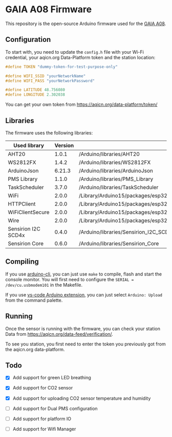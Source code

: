 
# GAIA A08 Firmware

This repository is the open-source Arduino firmware used for the [GAIA A08](https://aqicn.org/gaia/a08/).

## Configuration

To start with, you need to update the `config.h` file with your Wi-Fi credential, your aqicn.org Data-Platform token and the station location:

```C
#define TOKEN "dummy-token-for-test-purpose-only"

#define WIFI_SSID "yourNetworkName"
#define WIFI_PASS "yourNetworkPassword"

#define LATITUDE 48.756080
#define LONGITUDE 2.302038
```

You can get your own token from  https://aqicn.org/data-platform/token/


## Libraries

The firmware uses the following libraries:

|Used library        |Version |Path|
|--------------------|--------|----|
|AHT20               |1.0.1   |/Arduino/libraries/AHT20|
|WS2812FX            |1.4.2   |/Arduino/libraries/WS2812FX|
|ArduinoJson         |6.21.3  |/Arduino/libraries/ArduinoJson|
|PMS Library         |1.1.0   |/Arduino/libraries/PMS_Library|
|TaskScheduler       |3.7.0   |/Arduino/libraries/TaskScheduler|
|WiFi                |2.0.0   |/Library/Arduino15/packages/esp32/hardware/esp32/2.0.11/libraries/WiFi|
|HTTPClient          |2.0.0   |/Library/Arduino15/packages/esp32/hardware/esp32/2.0.11/libraries/HTTPClient|
|WiFiClientSecure    |2.0.0   |/Library/Arduino15/packages/esp32/hardware/esp32/2.0.11/libraries/WiFiClientSecure|
|Wire                |2.0.0   |/Library/Arduino15/packages/esp32/hardware/esp32/2.0.11/libraries/Wire|
|Sensirion I2C SCD4x |0.4.0   |/Arduino/libraries/Sensirion_I2C_SCD4x
|Sensirion Core      |0.6.0   |/Arduino/libraries/Sensirion_Core

## Compiling

If you use [arduino-cli](https://arduino.github.io/arduino-cli/), you can just use `make` to compile, flash and start the console monitor. You will first need to configure the `SERIAL = /dev/cu.usbmodem101` in the Makefile.

If you use [vs-code Arduino extension](https://marketplace.visualstudio.com/items?itemName=vsciot-vscode.vscode-arduino), 
you can just select `Arduino: Upload` from the command palette.

## Running

Once the sensor is running with the firmware, you can check your station Data from
https://aqicn.org/data-feed/verification/. 

To see you station, you first need to enter the token you previously got from the aqicn.org data-platform.

## Todo

  - [X] Add support for green LED breathing
  - [x] Add support for CO2 sensor
  - [x] Add support for uploading CO2 sensor temperature and humidity
  - [ ] Add support for Dual PMS configuration
  - [ ] Add support for platform IO
  - [ ] Add support for Wifi Manager

